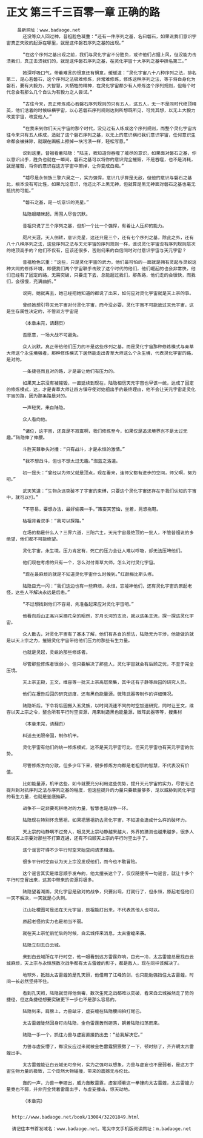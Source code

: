 # 正文 第三千三百零一章 正确的路
        最新网址：www.badaoge.net
          还没等众人回过神，昔祖脸色凝重：“还有一件序列之基，名曰磐石，如果说我们意识宇宙真正失败的起源在哪里，就是这件磐石序列之基的出现。”
      
          “在这个序列之基出现之前，我们与灵化宇宙不分胜负，或许他们占据上风，但没能力击溃我们，真正击溃我们的，就是这件磐石序列之基，在灵化宇宙十大序列之基中排名第三。”
      
          她深呼吸口气，带着难言的恨意还有惧意，缓缓道：“灵化宇宙八十八种序列之法，排名第二，是心若磐石，这个序列之法极难修炼，非常难修炼，修炼这种序列之法，等于将自身化为磐石，要有大毅力，大智慧，大牺牲的精神，在灵化宇宙都少有人修炼这个序列规则，但每个时代总会有那么几个自认为有毅力之人尝试。”
      
          “古往今来，真正修炼成心若磐石序列规则的只有五人，这五人，无一不是同时代绝顶精英，他们活着的时候纵横宇宙，以心若磐石序列规则达到所想既所见，可凭其想，以无上大毅力改变宇宙，改变他人。”
      
          “在我来到你们天元宇宙的那个时代，没见过有人练成这个序列规则，而整个灵化宇宙古往今来只有五人练成，造就了这个磐石序列之基，以无上的意识横扫我们意识宇宙，任何意识生命都会被抹除，就跟在画板上擦掉一块污渍一样，轻松写意。”
      
          说到这里，昔祖看着陆隐：“陆主，我知道你吞噬了墟尽的意识，如果面对磐石之基，你以意识出手，胜负也就在一瞬间，磐石之基可以将你的意识完全摧毁，不是吞噬，也不是消耗，就是摧毁，将你的意识在这方宇宙中擦掉，让你变成白痴。”
      
          “墟尽是永恒族三擎六昊之一，实力强悍，意识几乎算是无敌，但他的意识与磐石之基比，根本没有可比性，如果光论意识，他还比不上黑无神，但就算是黑无神面对磐石之基也毫无抵抗的可能。”
      
          “磐石之基，是一切意识的克星。”
      
          陆隐眼睛眯起，周围人尽皆沉默。
      
          昔祖只说了三个序列之基，但却一个比一个强悍，有着让人压抑的能力。
      
          咫尺天涯，天人倒转，意识克星，这还只是三个，还有七个序列之基，除此之外，还有八十八种序列之法，这些序列之法与天元宇宙的序列规则一样，谁说灵化宇宙没有序列规则层次的绝顶高手的？他们不仅有，应该还很多，否则何来的自信同时对付意识宇宙与天元宇宙？
      
          昔祖脸色沉重：“这些，只是灵化宇宙的武力，他们最可怕的一面就是拥有灵起与灵蜕这种大同的修炼环境，即便我们两个宇宙联手击败了这个时代的他们，他们崛起的也会非常快，他们已经有了固定的路，无需突破，只要走下去，总能超过我们，那条路，他们走的会很快，而我们，会很慢，充满曲折。”
      
          说完，她就离去，她已经把她知道的都说了出来，如何应对灵化宇宙就是天上宗的事。
      
          曾经她想引导天元宇宙对付灵化宇宙，而今没必要，灵化宇宙不可能放过天元宇宙，这是生存属性决定的，不管双方宇宙是
      
          （本章未完，请翻页）
      
          否愿意，一场大战不可避免。
      
          众人沉默，真正带给他们压力的不是这些序列之基，而是灵化宇宙那种修炼模式与青草大师这个永生境强者，那种修炼模式下居然能走出青草大师这么个永生境，代表灵化宇宙的路，是对的。
      
          一条捷径而且对的路，才是最让他们有压力的。
      
          如果天上宗没有被摧毁，一直延续到现在，陆隐相信天元宇宙也早该一统，达成了固定的修炼模式，这，才是青草大师让四方镇守使对始祖出手的最终理由，他不会让天元宇宙走灵化宇宙的路，因为那条路是对的。
      
          一声轻笑，来自陆隐。
      
          众人看向他。
      
          “诸位，这宇宙，还真是不寂寞啊，我们修炼至今，如果仅是追求境界岂不是太过无趣。”陆隐伸了伸腰。
      
          斗胜天尊拳头对撞：“只有战斗，才是永恒的激情。”
      
          “我不想战斗，但也不想太过无趣。”珈蓝之洛道。
      
          初一摇头：“曾经以为师父就是顶点，现在看来，连师父都有进步的空间，师父啊，努力吧。”
      
          武天笑道：“生物永远突破不了宇宙的束缚，只要这个灵化宇宙还存在于我们认知的宇宙中，就可以打。”
      
          “不容易，要想办法，最好偷袭一手。”策妄天苦恼，坐着，晃悠拖鞋。
      
          枯祖背着双手：“我可以探路。”
      
          在场的都是什么人？三界六道，三阳六主，天元宇宙最绝顶的一批人，不管昔祖说的多绝望，他们都不可能绝望。
      
          灵化宇宙，永生境，压力肯定有，死亡的压力会让人难以呼吸，却无法压垮他们。
      
          他们现在考虑的只有一个，怎么对付青草大师，怎么对付灵化宇宙。
      
          “现在最麻烦的就是不知道灵化宇宙什么时候到。”红颜梅比斯头疼。
      
          陆隐目光一闪：“我们这边也有一些麻烦，永恒，忘墟神他们，还有灵化宇宙的原起老怪，这些人不解决永远是后患。”
      
          “不过想找到他们不容易，先准备起来应对灵化宇宙吧。”
      
          他看向后山正高兴采摘花朵的昭然，岁月长河的支流，就以这条支流，探一探这灵化宇宙。
      
          众人散去，对灵化宇宙有了基本了解，他们有各自的想法，陆隐无力干涉，他能做的就是以天上宗之力，摧毁灵化宇宙带给他们压力的那些有生力量。
      
          也就是灵起，灵蜕的那些修炼者。
      
          尽管那些修炼者很弱小，但只要解决了那些人，灵化宇宙就会有后顾之忧，不至于完全压境。
      
          天上宗正殿，王文，维容等一批天上宗高层聚集，其中还有子静等后园的研究人员。
      
          他们在报告后园的研究进度，还有黑色能量源，微阵武器等制作的详细情况。
      
          陆隐听后，下令将后园搬入五灵族，以时间流速不同的时空加速研究，同时让王文，维容以天上宗之令，整合所有平行时空资源，用来制造黑色能量源，微阵武器等等，搜集材
      
          （本章未完，请翻页）
      
          料送去无限帝国，制作机甲。
      
          灵化宇宙有他们的统一修炼模式，这不是天元宇宙可比，但天元宇宙也有天元宇宙的优势。
      
          尽管修炼方向分散，但多少年下来，很多修炼方向都是老祖宗的智慧，不代表没有价值。
      
          比如能量源，机甲这些，如今就要充分利用这些优势，提升天元宇宙的实力，尽管无法提升到对抗序列之法与序列之基的程度，但这些提升的力量只要数量够多，足以威胁到灵化宇宙的有生力量，也就是釜底抽薪。
      
          战争不一定非要死拼绝对的力量，智慧也是战争一环。
      
          陆隐现在特别怀念慧祖，如果把慧祖扔去灵化宇宙，不知道会造成什么样的破坏力。
      
          天上宗的动静瞒不过旁人，眼见天上宗动静越来越大，外界的猜测也越来越多，很多人都说天上宗要对那些不打算连通，还有不归顺天上宗的平行时空出手了。
      
          这个谣言吓得不少平行时空来始空间请求相连。
      
          很多平行时空自认为天上宗没发现他们，而今也不敢冒险。
      
          这个谣言其实是维容顺手发布的，他太擅长这个了，仅仅随便传一句谣言，就让十多个平行时空冒出来，这其中带来的资源将极多。
      
          陆隐望着湖面，灵化宇宙是敌对的战争，只要出现，打就行了，但永恒，原起老怪他们一天不解决，一天就是心头刺。
      
          江山社稷图可是还在天元宇宙，辰祖能打出来，不代表其他人也可以。
      
          原起老怪的实力也是相当不弱。
      
          就在天上宗忙前忙后的时候，白云城传来消息，太古雷蝗来袭。
      
          陆隐立刻去白云城。
      
          来到白云城所在平行时空，他一眼看到远方雷霆炸响，目光一冷，太古雷蝗总是找白云城麻烦，天上宗与永恒族数次战争都有太古雷蝗的影子，都是敌人，现在同样该解决了。
      
          地球外，抵挡太古雷蝗的是孔天照，他借用了江峰的剑，也只能勉强挡住太古雷蝗，时间一长必然坚持不住。
      
          看到孔天照，陆隐就觉得他倒霉，数次生死之战都难以突破，看来白云城虽然走了势的捷径，但这条捷径想要突破更下一步也不是那么容易的。
      
          陆隐到来，肩膀上，力兽龇牙，虚妄缠在陆隐腰间拍打尾巴。
      
          太古雷蝗陡然回身盯向陆隐，金色雷霆轰然砸落，朝着陆隐扫荡而来。
      
          陆隐一手一个，抓住力兽与虚妄直接扔出去：“给我解决它。”
      
          力兽与虚妄懵了，都没反应过来就被金色雷霆狠狠劈了一下，顿时怒了，齐齐朝太古雷蝗出手。
      
          太古雷蝗能让白云城无可奈何，实力之强可以想象，力兽与虚妄也不是弱者，是这方宇宙生物力量的极致，三个庞然大物碰撞，带来的震撼无与伦比。
      
          轰的一声，力兽一拳砸出，威力轰散雷霆，虚妄顺着这一拳撞向太古雷蝗，太古雷蝗力量竟也不弱，并非完全凭着雷霆出手，与虚妄撞击，惊天动地。
      
          （本章完）
      
      
      http://www.badaoge.net/book/13084/32201849.html
      
      请记住本书首发域名：www.badaoge.net。笔尖中文手机版阅读网址：m.badaoge.net